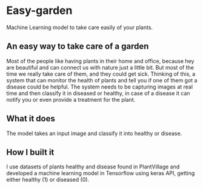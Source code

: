 # Easy-garden
Machine Learning model to take care easily of your plants.
## An easy way to take care of a garden
Most of the people like having plants in their home and office, because hey are beautiful and can connect us with nature just a little bit. But most of the time we really take care of them, and they could get sick. Thinking of this, a system that can monitor the health of plants and tell you if one of them got a disease could be helpful. The system needs to be capturing images at real time and then classify it in diseased or healthy, in case of a disease it can notify you or even provide a treatment for the plant.
## What it does
The model takes an input image and classify it into healthy or disease.
## How I built it
I use datasets of plants healthy and disease found in PlantVillage and developed a machine learning model in Tensorflow using keras API, getting either healthy (1) or diseased (0).
